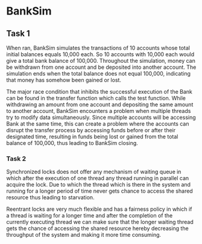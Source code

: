 # BankSim

## Task 1

When ran, BankSim simulates the transactions of 10 accounts whose total initial balances equals 10,000 each. So 10 accounts with 10,000 each would give a total bank balance of 100,000. Throughout the simulation, money can be withdrawn from one account and be deposited into another account. The simulation ends when the total balance does not equal 100,000, indicating that money has somehow been gained or lost.

The major race condition that inhibits the successful execution of the Bank can be found in the transfer function which calls the test function. While withdrawing an amount from one account and depositing the same amount to another account, BankSim encounters a problem when multiple threads try to modify data simultaneously. Since multiple accounts will be accessing Bank at the same time, this can create a problem where the accounts can disrupt the transfer process by accessing funds before or after their designated time, resulting in funds being lost or gained from the total balance of 100,000, thus leading to BankSim closing.

### Task 2

Synchronized locks does not offer any mechanism of waiting queue in which after the execution of one thread any thread running in parallel can acquire the lock. Due to which the thread which is there in the system and running for a longer period of time never gets chance to access the shared resource thus leading to starvation.

Reentrant locks are very much flexible and has a fairness policy in which if a thread is waiting for a longer time and after the completion of the currently executing thread we can make sure that the longer waiting thread gets the chance of accessing the shared resource hereby decreasing the throughput of the system and making it more time consuming.

